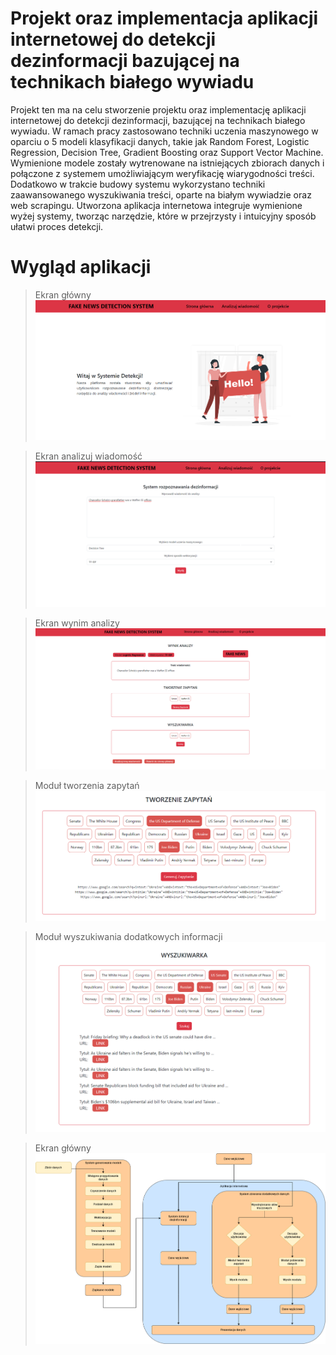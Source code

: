 # Projekt oraz implementacja aplikacji internetowej do detekcji dezinformacji bazującej na technikach białego wywiadu

Projekt ten ma na celu stworzenie projektu oraz implementację aplikacji internetowej do detekcji dezinformacji, bazującej na technikach białego wywiadu. W ramach pracy zastosowano techniki uczenia maszynowego w oparciu o 5 modeli klasyfikacji danych, takie jak Random Forest, Logistic Regression, Decision Tree, Gradient Boosting oraz Support Vector Machine. Wymienione modele zostały wytrenowane na istniejących zbiorach danych i połączone z systemem umożliwiającym weryfikację wiarygodności treści. Dodatkowo w trakcie budowy systemu wykorzystano techniki zaawansowanego wyszukiwania treści, oparte na białym wywiadzie oraz web scrapingu. Utworzona aplikacja internetowa integruje wymienione wyżej systemy, tworząc narzędzie, które w przejrzysty i intuicyjny sposób ułatwi proces detekcji.

# Wygląd aplikacji
> Ekran główny
![Ekran główny](IMG/ekran1.PNG)

> Ekran analizuj wiadomość
![Ekran główny](IMG/doin2.PNG)

> Ekran wynim analizy
![Ekran główny](IMG/ekran3.PNG)

> Moduł tworzenia zapytań
![Ekran główny](IMG/test3.PNG)

> Moduł wyszukiwania dodatkowych informacji
![Ekran główny](IMG/test6.PNG)

> Ekran główny
![Ekran główny](IMG/zaleznosc_miedzy_systemami_wszystko_razem.png)
